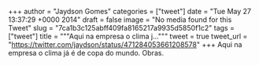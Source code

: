 
+++
author = "Jaydson Gomes"
categories = ["tweet"]
date = "Tue May 27 13:37:29 +0000 2014"
draft = false
image = "No media found for this Tweet"
slug = "7ca1b3c125abff409fa8165217a9935d5850f1c2"
tags = ["tweet"]
title = """Aqui na empresa o clima j..."""
tweet = true
tweet_url = "https://twitter.com/jaydson/status/471284053661208578"
+++
Aqui na empresa o clima já é de copa do mundo. Obras.
